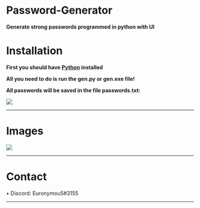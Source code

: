 # Password-Generator
**Generate strong passwords programmed in python with UI**

# Installation

**First you should have [Python](https://www.python.org/downloads/) installed**

**All you need to do is run the gen.py or gen.exe file!**



**All passwords will be saved in the file passwords.txt:**


<img src="https://media.discordapp.net/attachments/995599976463859713/1033311487453823036/unknown.png?width=431&height=299">

---------------------------------------

# Images
<img src="https://media.discordapp.net/attachments/995599976463859713/1033309941911531520/unknown.png?width=273&height=307">

-------------------------

# Contact

• Discord: Euronymou5#3155

----------------------------------
